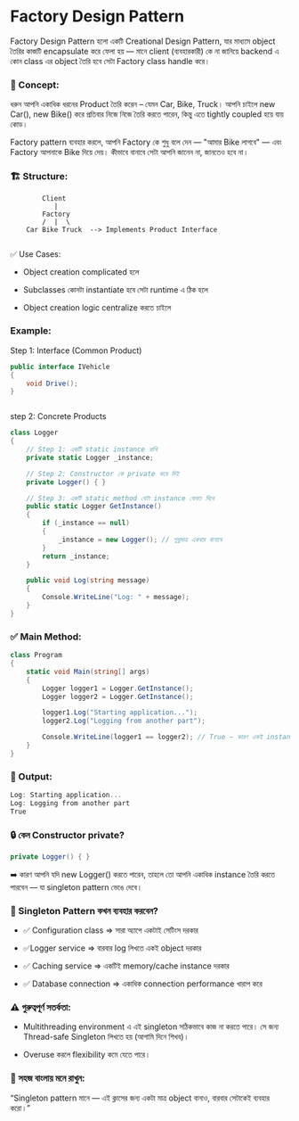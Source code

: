 # Factory Design Pattern

Factory Design Pattern হলো একটি Creational Design Pattern, যার মাধ্যমে object তৈরির কাজটি encapsulate করে ফেলা হয় — মানে client (ব্যবহারকারী) কে না জানিয়ে backend এ কোন class এর object তৈরি হবে সেটা Factory class handle করে।

### 🧠 Concept:

ধরুন আপনি একাধিক ধরনের Product তৈরি করেন – যেমন Car, Bike, Truck। আপনি চাইলে new Car(), new Bike() করে প্রতিবার নিজে নিজে তৈরি করতে পারেন, কিন্তু এতে tightly coupled হয়ে যায় কোড।

Factory pattern ব্যবহার করলে, আপনি Factory কে শুধু বলে দেন — "আমার Bike লাগবে" — এবং Factory আপনাকে Bike দিয়ে দেয়। কীভাবে বানাবে সেটা আপনি জানেন না, জানতেও হবে না।

### 🏗️ Structure:

```vbnet
        Client
           |
        Factory
        /  |  \
    Car Bike Truck  --> Implements Product Interface


```

✅ Use Cases:

- Object creation complicated হলে

- Subclasses কোনটা instantiate হবে সেটা runtime এ ঠিক হলে

- Object creation logic centralize করতে চাইলে

### Example:

Step 1: Interface (Common Product)

```cs
public interface IVehicle
{
    void Drive();
}



```

step 2: Concrete Products

```cs
class Logger
{
    // Step 1: একটি static instance রাখি
    private static Logger _instance;

    // Step 2: Constructor কে private করে দিই
    private Logger() { }

    // Step 3: একটি static method যেটা instance ফেরত দিবে
    public static Logger GetInstance()
    {
        if (_instance == null)
        {
            _instance = new Logger(); // শুধুমাত্র একবার বানাবে
        }
        return _instance;
    }

    public void Log(string message)
    {
        Console.WriteLine("Log: " + message);
    }
}


```

### ✅ Main Method:

```cs
class Program
{
    static void Main(string[] args)
    {
        Logger logger1 = Logger.GetInstance();
        Logger logger2 = Logger.GetInstance();

        logger1.Log("Starting application...");
        logger2.Log("Logging from another part");

        Console.WriteLine(logger1 == logger2); // True — কারণ একই instance
    }
}


```

### 🎯 Output:

```cs
Log: Starting application...
Log: Logging from another part
True


```

### 🔒 কেন Constructor private?

```cs
private Logger() { }

```

➡️ কারণ আপনি যদি new Logger() করতে পারেন, তাহলে তো আপনি একাধিক instance তৈরি করতে পারবেন — যা singleton pattern ভেঙে দেবে।

### 🧪 Singleton Pattern কখন ব্যবহার করবেন?

- ✅ Configuration class => সারা অ্যাপে একটাই সেটিংস দরকার

- ✅Logger service => বারবার log লিখতে একই object দরকার

- ✅ Caching service => একটিই memory/cache instance দরকার

- ✅ Database connection => একাধিক connection performance খারাপ করে

### ⚠️ গুরুত্বপূর্ণ সতর্কতা:

- Multithreading environment এ এই singleton সঠিকভাবে কাজ না করতে পারে। সে জন্য Thread-safe Singleton লিখতে হয় (আগামি দিনে শিখব)।

- Overuse করলে flexibility কমে যেতে পারে।

### 🧠 সহজ বাংলায় মনে রাখুন:

“Singleton pattern মানে — এই ক্লাসের জন্য একটা মাত্র object বানাও, বারবার সেটাকেই ব্যবহার করো।”
